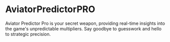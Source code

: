 # AviatorPredictorPRO
Aviator Predictor Pro is your secret weapon, providing real-time insights into the game's unpredictable multipliers. Say goodbye to guesswork and hello to strategic precision.
